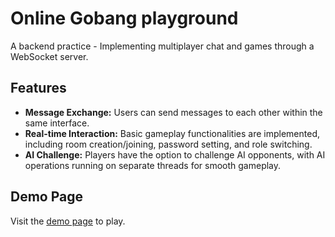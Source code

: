 # Online Gobang playground

A backend practice - Implementing multiplayer chat and games through a WebSocket server.

## Features

- **Message Exchange:** Users can send messages to each other within the same interface.
- **Real-time Interaction:** Basic gameplay functionalities are implemented, including room creation/joining, password setting, and role switching.
- **AI Challenge:** Players have the option to challenge AI opponents, with AI operations running on separate threads for smooth gameplay.

## Demo Page

Visit the [demo page](https://www.hd0619-info.site/Wuziqi/) to play.
